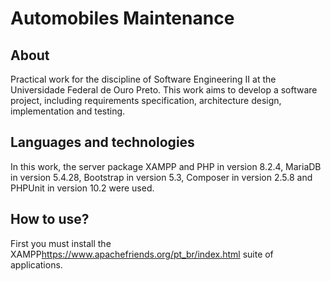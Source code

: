 # Automobiles Maintenance
## About
Practical work for the discipline of Software Engineering II at the Universidade Federal de Ouro Preto. This work aims to develop a software project, including requirements specification, architecture design, implementation and testing.

## Languages and technologies
In this work, the server package XAMPP and PHP in version 8.2.4, MariaDB in version 5.4.28, Bootstrap in version 5.3, Composer in version 2.5.8 and PHPUnit in version 10.2 were used.

## How to use?
First you must install the XAMPP<https://www.apachefriends.org/pt_br/index.html> suite of applications.